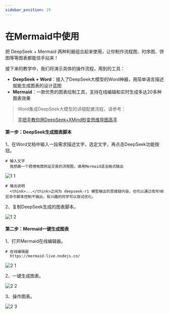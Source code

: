 ```yaml
---
sidebar_position: 19
---
```


# 在Mermaid中使用



把 DeepSeek + Mermaid 两种利器组合起来使用，让你制作流程图、时序图、饼图等等图表都能信手拈来！

接下来的教学中，我们将演示具体的操作流程，用到的工具：

- **DeepSeek + Word**：接入了DeepSeek大模型的Word神器，用简单语言描述就能生成图表的设计蓝图
- **Mermaid**：一款优秀的图表绘制工具，支持在线编辑和实时生成多达20多种图表效果



> Word集成DeepSeek大模型的详细配置流程，请参考：
>
> [手把手教你用DeepSeek+XMind秒变思维导图高手](https://mp.weixin.qq.com/s/bNSoXfVC1h9NyaeveOGzNA)



#### 第一步：DeepSeek生成图表脚本

1、在Word文档中输入一段需求描述文字，选定文字，再点击DeepSeek功能按钮。

```
# 输入文字
  我想画一个跨境电商网站交易的流程图，请用Mermaid语法格式输出
```

![1 1](https://github.com/user-attachments/assets/11b604d8-5dd6-49ef-bfc9-4b1ff893bb63)

```
# 输出说明
  <think>...</think>之间为 deepseek-r1 模型输出的思维链内容。也可以通过改写VB宏命令脚本控制不输出，有兴趣的同学可以尝试优化。
```

2、复制DeepSeek生成的图表脚本。

![1 2](https://github.com/user-attachments/assets/7382937f-ed4e-45ad-93d5-68f50adac84c)



#### 第二步：Mermaid一键生成图表

1、打开Mermaid在线编辑器。

```
# 在线编辑器
  https://mermaid-live.nodejs.cn/
```

![2 1](https://github.com/user-attachments/assets/16ec025d-2354-4b8d-99cb-3f21ed44a405)

2、一键生成图表。

![2 2](https://github.com/user-attachments/assets/6c8760e5-d9e9-4d1d-a769-d676dd7ea95e)

3、操作图表。

![2 3](https://github.com/user-attachments/assets/1960ea33-caff-40e2-ab7f-a61614c9fd10)



